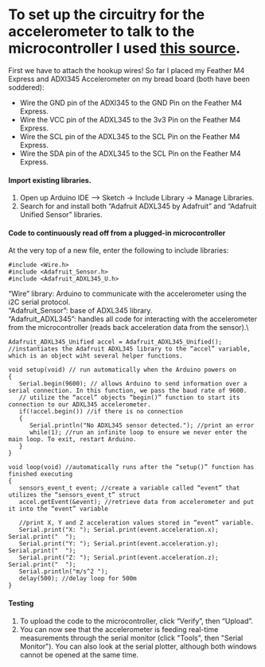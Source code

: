 # To set up the circuitry for the accelerometer to talk to the microcontroller I used [this source](https://pimylifeup.com/arduino-accelerometer-adxl345/).

First we have to attach the hookup wires! So far I placed my Feather M4 Express and ADXl345 Accelerometer on my bread board (both have been soddered):
- Wire the GND pin of the ADXl345 to the GND Pin on the Feather M4 Express.
- Wire the VCC pin of the ADXL345 to the 3v3 Pin on the Feather M4 Express.
- Wire the SCL pin of the ADXL345 to the SCL Pin on the Feather M4 Express.
- Wire the SDA pin of the ADXL345 to the SCL Pin on the Feather M4 Express.

#### Import existing libraries.
1. Open up Arduino IDE --> Sketch -> Include Library -> Manage Libraries. 
2. Search for and install both “Adafruit ADXL345 by Adafruit” and “Adafruit Unified Sensor” libraries. 

#### Code to continuously read off from a plugged-in microcontroller 
At the very top of a new file, enter the following to include libraries:
```
#include <Wire.h>
#include <Adafruit_Sensor.h>
#include <Adafruit_ADXL345_U.h>
```

“Wire” library: Arduino to communicate with the accelerometer using the i2C serial protocol.\
“Adafruit_Sensor”: base of ADXL345 library.\
“Adafruit_ADXL345”: handles all code for interacting with the accelerometer from the microcontroller (reads back acceleration data from the sensor).\

```
Adafruit_ADXL345_Unified accel = Adafruit_ADXL345_Unified(); //instantiates the Adafruit ADXL345 library to the “accel” variable, which is an object wiht several helper functions.

void setup(void) // run automatically when the Arduino powers on
{
   Serial.begin(9600); // allows Arduino to send information over a serial connection. In this function, we pass the baud rate of 9600.
   // utilize the “accel” objects “begin()” function to start its connection to our ADXL345 accelerometer.
   if(!accel.begin()) //if there is no connection
   {
      Serial.println("No ADXL345 sensor detected."); //print an error 
      while(1); //run an infinite loop to ensure we never enter the main loop. To exit, restart Arduino.
   }
}

void loop(void) //automatically runs after the “setup()” function has finished executing
{
   sensors_event_t event; //create a variable called “event” that utilizes the “sensors_event_t” struct
   accel.getEvent(&event); //retrieve data from accelerometer and put it into the “event” variable
   
   //print X, Y and Z acceleration values stored in “event” variable.
   Serial.print("X: "); Serial.print(event.acceleration.x); Serial.print("  ");
   Serial.print("Y: "); Serial.print(event.acceleration.y); Serial.print("  ");
   Serial.print("Z: "); Serial.print(event.acceleration.z); Serial.print("  ");
   Serial.println("m/s^2 ");
   delay(500); //delay loop for 500m
}
```

#### Testing 
1. To upload the code to the microcontroller, click “Verify”, then “Upload”.
2. You can now see that the accelerometer is feeding real-time measurements through the serial monitor (click "Tools", then "Serial Monitor"). You can also look at the serial plotter, although both windows cannot be opened at the same time.
